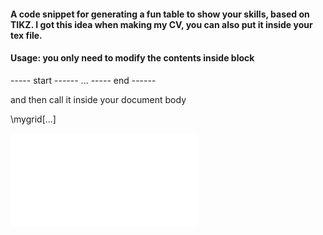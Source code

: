 #### A code snippet for generating a fun table to show your skills, based on TIKZ. I got this idea when making my CV, you can also put it inside your tex file. 

#### Usage: you only need to modify the contents inside block 

----- start ------
      ...
----- end   ------

and then call it inside your document body

\mygrid[...]

![SkillVisExample](skillsvis.pdf?raw=True)
